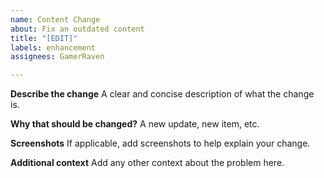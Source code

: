 ```yaml
---
name: Content Change
about: Fix an outdated content
title: "[EDIT]"
labels: enhancement
assignees: GamerRaven

---
```


**Describe the change**
A clear and concise description of what the change is.

**Why that should be changed?**
A new update, new item, etc.

**Screenshots**
If applicable, add screenshots to help explain your change.

**Additional context**
Add any other context about the problem here.

